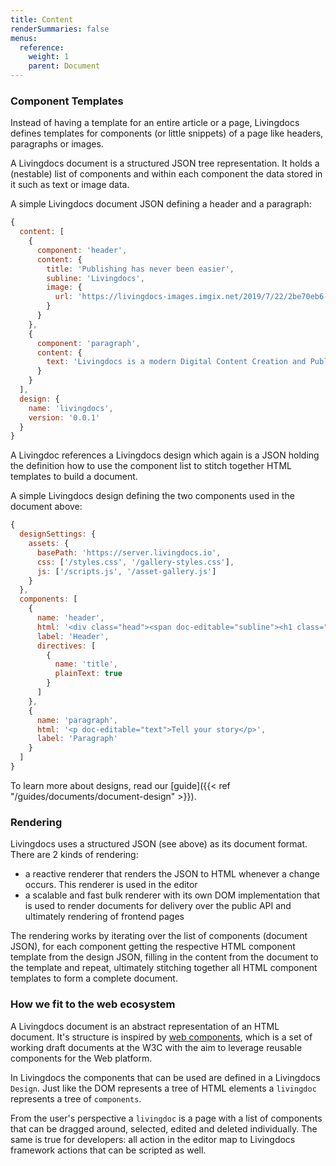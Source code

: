 ```yaml
---
title: Content
renderSummaries: false
menus:
  reference:
    weight: 1
    parent: Document
---
```


### Component Templates

Instead of having a template for an entire article or a page, Livingdocs defines templates for components (or little snippets) of a page like headers, paragraphs or images.

A Livingdocs document is a structured JSON tree representation. It holds a (nestable) list of components and within each component the data stored in it such as text or image data.

A simple Livingdocs document JSON defining a header and a paragraph:

```js
{
  content: [
    {
      component: 'header',
      content: {
        title: 'Publishing has never been easier',
        subline: 'Livingdocs',
        image: {
          url: 'https://livingdocs-images.imgix.net/2019/7/22/2be70eb6-21b3-40b3-82dd-f8969da8b0f3.jpeg?auto=format&w=1024'
        }
      }
    },
    {
      component: 'paragraph',
      content: {
        text: 'Livingdocs is a modern Digital Content Creation and Publishing System in use at a large variety of media companies.'
      }
    }
  ],
  design: {
    name: 'livingdocs',
    version: '0.0.1'
  }
}
```

A Livingdoc references a Livingdocs design which again is a JSON holding the definition how to use the component list to stitch together HTML templates to build a document.

A simple Livingdocs design defining the two components used in the document above:

```js
{
  designSettings: {
    assets: {
      basePath: 'https://server.livingdocs.io',
      css: ['/styles.css', '/gallery-styles.css'],
      js: ['/scripts.js', '/asset-gallery.js']
    }
  },
  components: [
    {
      name: 'header',
      html: '<div class="head"><span doc-editable="subline"><h1 class="head__title"      doc-editable="title">Title</h1><div class="figure"><img doc-image="image"</div></div>',
      label: 'Header',
      directives: [
        {
          name: 'title',
          plainText: true
        }
      ]
    },
    {
      name: 'paragraph',
      html: '<p doc-editable="text">Tell your story</p>',
      label: 'Paragraph'
    }
  ]
}
```

To learn more about designs, read our [guide]({{< ref "/guides/documents/document-design" >}}).

### Rendering

Livingdocs uses a structured JSON (see above) as its document format. There are 2 kinds of rendering:

- a reactive renderer that renders the JSON to HTML whenever a change occurs. This renderer is used in the editor
- a scalable and fast bulk renderer with its own DOM implementation that is used to render documents for delivery over the public API and ultimately rendering of frontend pages

The rendering works by iterating over the list of components (document JSON), for each component getting the respective HTML component template from the design JSON, filling in the content from the document to the template and repeat, ultimately stitching together all HTML component templates to form a complete document.

### How we fit to the web ecosystem

A Livingdocs document is an abstract representation of an HTML document. It's structure is inspired by [web components](http://www.w3.org/TR/components-intro/), which is a set of working draft documents at the W3C with the aim to leverage reusable components for the Web platform.

In Livingdocs the components that can be used are defined in a Livingdocs `Design`. Just like the DOM represents a tree of HTML elements a `livingdoc` represents a tree of `components`.

From the user's perspective a `livingdoc` is a page with a list of components that can be dragged around, selected, edited and deleted individually. The same is true for developers: all action in the editor map to Livingdocs framework actions that can be scripted as well.
